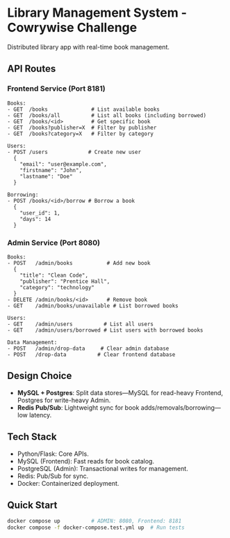 # Library Management System - Cowrywise Challenge

Distributed library app with real-time book management.

## API Routes

### Frontend Service (Port 8181)

```text
Books:
- GET  /books              # List available books
- GET  /books/all          # List all books (including borrowed)
- GET  /books/<id>         # Get specific book
- GET  /books?publisher=X  # Filter by publisher
- GET  /books?category=X   # Filter by category

Users:
- POST /users             # Create new user
  {
    "email": "user@example.com",
    "firstname": "John",
    "lastname": "Doe"
  }

Borrowing:
- POST /books/<id>/borrow # Borrow a book
  {
    "user_id": 1,
    "days": 14
  }
```

### Admin Service (Port 8080)

```text
Books:
- POST   /admin/books           # Add new book
  {
    "title": "Clean Code",
    "publisher": "Prentice Hall",
    "category": "technology"
  }
- DELETE /admin/books/<id>      # Remove book
- GET    /admin/books/unavailable # List borrowed books

Users:
- GET    /admin/users          # List all users
- GET    /admin/users/borrowed # List users with borrowed books

Data Management:
- POST   /admin/drop-data     # Clear admin database
- POST   /drop-data          # Clear frontend database
```

## Design Choice

- **MySQL + Postgres**: Split data stores—MySQL for read-heavy Frontend, Postgres for write-heavy Admin.
- **Redis Pub/Sub**: Lightweight sync for book adds/removals/borrowing—low latency.

## Tech Stack

- Python/Flask: Core APIs.
- MySQL (Frontend): Fast reads for book catalog.
- PostgreSQL (Admin): Transactional writes for management.
- Redis: Pub/Sub for sync.
- Docker: Containerized deployment.

## Quick Start

```bash
docker compose up          # ADMIN: 8080, Frontend: 8181
docker compose -f docker-compose.test.yml up  # Run tests
```
